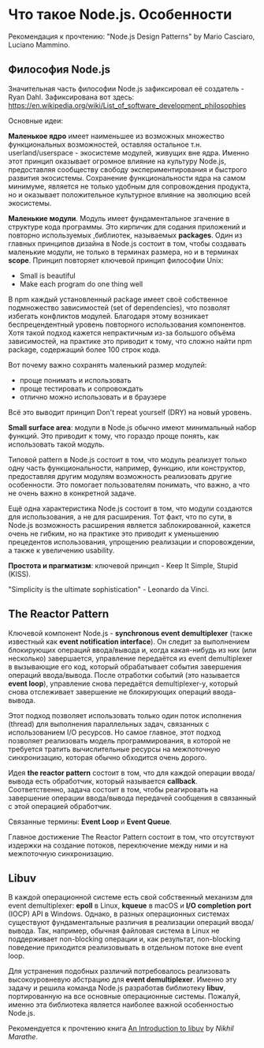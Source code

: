 # Что такое Node.js. Особенности

Рекомендация к прочтению: "Node.js Design Patterns" by Mario Casciaro, Luciano Mammino.

## Философия Node.js

Значительная часть философии Node.js зафиксировал её создатель - Ryan Dahl. Зафиксирована вот здесь: https://en.wikipedia.org/wiki/List_of_software_development_philosophies

Основные идеи:

**Маленькое ядро** имеет наименьшее из возможных множество функциональных возможностей, оставляя остальное т.н. userland/userspace - экосистеме модулей, живущих вне ядра. Именно этот принцип оказывает огромное влияние на культуру Node.js, предоставляя сообществу свободу экспериментирования и быстрого развития экосистемы. Сохранение функциональности ядра на самом минимуме, является не только удобным для сопровождения продукта, но и оказывает положительное культурное влияние на эволюцию всей экосистемы.

**Маленькие модули**. Модуль имеет фундаментальное згачение в структуре кода программы. Это кирпичик для содания приложений и повторно используемых ,библиотек, называемых **packages**. Один из главных принципов дизайна в Node.js состоит в том, чтобы создавать маленькие модули, не только в терминах размера, но и в терминах **scope**. Принцип повторяет ключевой принцип философии Unix:

- Small is beautiful
- Make each program do one thing well

В npm каждый установленный package имеет своё собственное подмножество зависимостей (set of dependencies), что позволят избегать конфликтов модулей. Благодаря этому возникает беспрецендентный уровень повторного использования компонентов. Хотя такой подход кажется непрактичным из-за большого объёма зависимостей, на практике это приводит к тому, что сложно найти npm package, содержащий более 100 строк кода.

Вот почему важно сохранять маленький размер модулей:

- проще понимать и использовать
- проще тестировать и сопровождать
- отлично можно использовать и в браузере

Всё это выводит принцип Don't repeat yourself (DRY) на новый уровень.

**Small surface area**: модули в Node.js обычно имеют минимальный набор функций. Это приводит к тому, что гораздо проще понять, как использовать такой модуль.

Типовой pattern в Node.js состоит в том, что модуль реализует только одну часть функциональности, например, функцию, или конструктор, предоставляя другим модулям возможность реализовать другие особенности. Это помогает пользователям понимать, что важно, а что не очень важно в конкретной задаче.

Ещё одна характеристика Node.js состоит в том, что модули создаются для использования, а не для расширения. Тот факт, что по сути, в Node.js возможность расширения является заблокированной, кажется очень не гибким, но на практике это приводит к уменьшению прецедентов использования, упрощению реализации и споровождении, а также к увеличению usability.

**Простота и прагматизм**: ключевой принцип - Keep It Simple, Stupid (KISS).

"Simplicity is the ultimate sophistication" - Leonardo da Vinci.

## The Reactor Pattern

Ключевой компонент Node.js - **synchronous event demultiplexer** (также известный как **event notification interface**). Он следит за выполнением блокирующих операций ввода/вывода и, когда какая-нибудь из них (или несколько) завершается, управление передаётся из event demultiplexer в вызывающие его код, который обрабатывает события завершения операций ввода/вывода. После отработки событий (это называется **event loop**), управление снова передаётся demultiplexer-у, который снова отслеживает завершение не блокирующих операций ввода-вывода.

Этот подход позволяет использовать только один поток исполнения (thread) для выполнения параллельных задач, связанных с использованием I/O ресурсов. Но самое главное, этот подход позволяет реализовать модель программирования, в которой не требуется тратить вычислительные ресурсы на межпоточную синхронизацию, которая обычно обходится очень дорого.

Идея **the reactor pattern** состоит в том, что для каждой операции ввода/вывода есть обработчик, который называется **callback**. Соответственно, задача состоит в том, чтобы реагировать на завершение операции ввода/вывода передачей сообщения в связанный с этой операцией обработчик.

Связанные термины: **Event Loop** и **Event Queue**.

Главное достижение The Reactor Pattern состоит в том, что отсутствуют издержки на создание потоков, переключение между ними и на межпоточную синхронизацию.

## Libuv

В каждой операционной системе есть свой собственный механизм для event demultiplexer: **epoll** в Linux, **kqueue** в macOS и **I/O completion port** (IOCP) API в Windows. Однако, в разных операционных системах существуют фундаментальные различия в реализации операций ввода/вывода. Так, например, обычная файловая система в Linux не поддерживает non-blocking операции и, как результат, non-blocking поведение приходится реализовывать в отдельном потоке вне event loop.

Для устранения подобных различий потребовалось реализовать выcокоуровневую абстрацию для **event demultiplexer**. Именно эту задачу и решила команда Node.js разработав библиотеку **libuv**, портированную на все основные операционные системы. Пожалуй, именно эта библиотека является наиболее важной особенностью Node.js.

Рекомендуется к прочтению книга [An Introduction to libuv](https://nikhilm.github.io/uvbook/An%20Introduction%20to%20libuv.pdf) by _Nikhil Marathe_.
